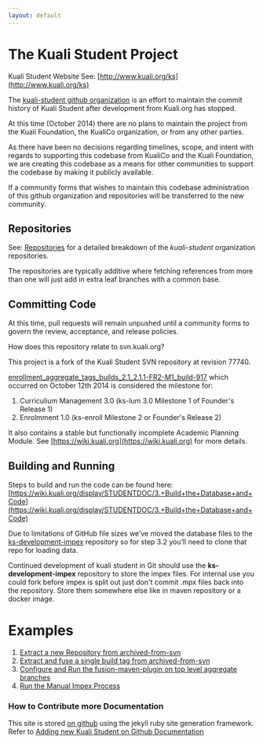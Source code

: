 ```yaml
---
layout: default
---
```


# The Kuali Student Project

Kuali Student Website
See: [http://www.kuali.org/ks](http://www.kuali.org/ks)

The [kuali-student github organization](https://github.com/kuali-student) is an effort to maintain the commit history of Kuali Student after development from Kuali.org has stopped.  

At this time (October 2014) there are no plans to maintain the project from the Kuali Foundation, the KualiCo organization, or from any other parties.  

As there have been no decisions regarding timelines, scope, and intent with regards to supporting this codebase from KualiCo and the Kuali Foundation, we are creating this codebase as a means for other communities to support the codebase by making it publicly available.  

If a community forms that wishes to maintain this codebase administration of this github organization and repositories will be transferred to the new community.

## Repositories

See: [Repositories](repositories.html) for a detailed breakdown of the *kuali-student* organization repositories.

The repositories are typically additive where fetching references from more than one will just add in extra leaf branches with a common base.

## Committing Code

At this time, pull requests will remain unpushed until a community forms to govern the review, acceptance, and release policies.

How does this repository relate to svn.kuali.org?

This project is a fork of the Kuali Student SVN repository at revision 77740.

[enrollment_aggregate_tags_builds_2.1_2.1.1-FR2-M1_build-917](https://github.com/kuali-student/archived-from-svn/tree/enrollment_aggregate_tags_builds_student-2.1_2.1.1-FR2-M1_build-917)
 which occurred on October 12th 2014 is considered the milestone for:

1. Curriculium Management 3.0 (ks-lum 3.0 Milestone 1 of Founder's Release 1)
2. Enrolmment 1.0 (ks-enroll Milestone 2 or Founder's Release 2)

It also contains a stable but functionally incomplete Academic Planning Module.  See [https://wiki.kuali.org](https://wiki.kuali.org) for more details.
  
## Building and Running

Steps to build and run the code can be found here: [https://wiki.kuali.org/display/STUDENTDOC/3.+Build+the+Database+and+Code](https://wiki.kuali.org/display/STUDENTDOC/3.+Build+the+Database+and+Code)


Due to limitations of GitHub file sizes we’ve moved the database files to the [ks-development-impex](https://github.com/kuali-student/ks-development-impex) repository so for step 3.2 you’ll need to clone that repo for loading data.  

Continued development of kuali student in Git should use the **ks-development-impex** repository to store the impex files.   For internal use you could fork before impex is split out just don't commit .mpx files back into the repository.  Store them somewhere else like in maven repository or a docker image.

# Examples

1. [Extract a new Repository from archived-from-svn](examples/extract-new-repo.html)
2. [Extract and fuse a single build tag from archived-from-svn](examples/extract-and-fuse-a-build-tag.html)
3. [Configure and Run the fusion-maven-plugin on top level aggregate branches](examples/configure-fusion-maven-plugin.html)
4. [Run the Manual Impex Process](examples/impex.html)

### How to Contribute more Documentation

This site is stored [on github](https://github.com/kuali-student/kuali-student.github.io) using the jekyll ruby site generation framework.  Refer to [Adding new Kuali Student on Github Documentation](site/contribute.html)


